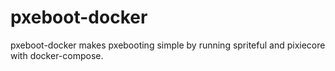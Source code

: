 # pxeboot-docker
pxeboot-docker makes pxebooting simple by running spriteful and pixiecore with docker-compose.
